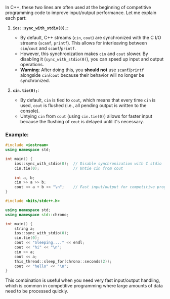 In C++, these two lines are often used at the beginning of competitive programming code to improve input/output performance. Let me explain each part:

1. **`ios::sync_with_stdio(0);`**:
   - By default, C++ streams (`cin`, `cout`) are synchronized with the C I/O streams (`scanf`, `printf`). This allows for interleaving between `cin`/`cout` and `scanf`/`printf`.
   - However, this synchronization makes `cin` and `cout` slower. By disabling it (`sync_with_stdio(0)`), you can speed up input and output operations.
   - **Warning**: After doing this, you **should not** use `scanf`/`printf` alongside `cin`/`cout` because their behavior will no longer be synchronized.

2. **`cin.tie(0);`**:
   - By default, `cin` is tied to `cout`, which means that every time `cin` is used, `cout` is flushed (i.e., all pending output is written to the console).
   - Untying `cin` from `cout` (using `cin.tie(0)`) allows for faster input because the flushing of `cout` is delayed until it's necessary.

### Example:
```cpp
#include <iostream>
using namespace std;

int main() {
    ios::sync_with_stdio(0);  // Disable synchronization with C stdio
    cin.tie(0);               // Untie cin from cout
    
    int a, b;
    cin >> a >> b;
    cout << a + b << "\n";    // Fast input/output for competitive programming
}
```

```cpp
#include <bits/stdc++.h>

using namespace std;
using namespace std::chrono;

int main() {
    string a;
    ios::sync_with_stdio(0);
    cin.tie(0);
    cout << "Sleeping...." << endl;
    cout << "hi" << "\n";
    cin >> a;
    cout << a;
    this_thread::sleep_for(chrono::seconds(2));
    cout << "hello" << "\n";
}
```

This combination is useful when you need very fast input/output handling, which is common in competitive programming where large amounts of data need to be processed quickly.

